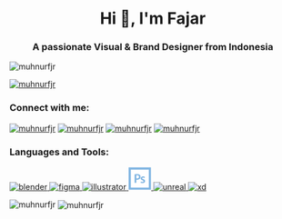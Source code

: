 <h1 align="center">Hi 👋, I'm Fajar</h1>
<h3 align="center">A passionate Visual & Brand Designer from Indonesia</h3>

<p align="left"> <img src="https://komarev.com/ghpvc/?username=muhnurfjr&label=Profile%20views&color=0e75b6&style=flat" alt="muhnurfjr" /> </p>

<p align="left"> <a href="https://github.com/ryo-ma/github-profile-trophy"><img src="https://github-profile-trophy.vercel.app/?username=muhnurfjr" alt="muhnurfjr" /></a> </p>

<h3 align="left">Connect with me:</h3>
<p align="left">
<a href="https://twitter.com/muhnurfjr" target="blank"><img align="center" src="https://raw.githubusercontent.com/rahuldkjain/github-profile-readme-generator/master/src/images/icons/Social/twitter.svg" alt="muhnurfjr" height="30" width="40" /></a>
<a href="https://instagram.com/muhnurfjr" target="blank"><img align="center" src="https://raw.githubusercontent.com/rahuldkjain/github-profile-readme-generator/master/src/images/icons/Social/instagram.svg" alt="muhnurfjr" height="30" width="40" /></a>
<a href="https://dribbble.com/muhnurfjr" target="blank"><img align="center" src="https://raw.githubusercontent.com/rahuldkjain/github-profile-readme-generator/master/src/images/icons/Social/dribbble.svg" alt="muhnurfjr" height="30" width="40" /></a>
<a href="https://www.behance.net/muhnurfjr" target="blank"><img align="center" src="https://raw.githubusercontent.com/rahuldkjain/github-profile-readme-generator/master/src/images/icons/Social/behance.svg" alt="muhnurfjr" height="30" width="40" /></a>
</p>

<h3 align="left">Languages and Tools:</h3>
<p align="left"> <a href="https://www.blender.org/" target="_blank" rel="noreferrer"> <img src="https://download.blender.org/branding/community/blender_community_badge_white.svg" alt="blender" width="40" height="40"/> </a> <a href="https://www.figma.com/" target="_blank" rel="noreferrer"> <img src="https://www.vectorlogo.zone/logos/figma/figma-icon.svg" alt="figma" width="40" height="40"/> </a> <a href="https://www.adobe.com/in/products/illustrator.html" target="_blank" rel="noreferrer"> <img src="https://www.vectorlogo.zone/logos/adobe_illustrator/adobe_illustrator-icon.svg" alt="illustrator" width="40" height="40"/> </a> <a href="https://www.photoshop.com/en" target="_blank" rel="noreferrer"> <img src="https://raw.githubusercontent.com/devicons/devicon/master/icons/photoshop/photoshop-line.svg" alt="photoshop" width="40" height="40"/> </a> <a href="https://unrealengine.com/" target="_blank" rel="noreferrer"> <img src="https://raw.githubusercontent.com/kenangundogan/fontisto/036b7eca71aab1bef8e6a0518f7329f13ed62f6b/icons/svg/brand/unreal-engine.svg" alt="unreal" width="40" height="40"/> </a> <a href="https://www.adobe.com/products/xd.html" target="_blank" rel="noreferrer"> <img src="https://cdn.worldvectorlogo.com/logos/adobe-xd.svg" alt="xd" width="40" height="40"/> </a> </p>

<p><img align="left" src="https://github-readme-stats.vercel.app/api/top-langs?username=muhnurfjr&show_icons=true&locale=en&layout=compact" alt="muhnurfjr" /></p>

<p>&nbsp;<img align="center" src="https://github-readme-stats.vercel.app/api?username=muhnurfjr&show_icons=true&locale=en" alt="muhnurfjr" /></p>

